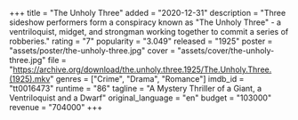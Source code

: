 +++
title = "The Unholy Three"
added = "2020-12-31"
description = "Three sideshow performers form a conspiracy known as \"The Unholy Three\" - a ventriloquist, midget, and strongman working together to commit a series of robberies."
rating = "7"
popularity = "3.049"
released = "1925"
poster = "assets/poster/the-unholy-three.jpg"
cover = "assets/cover/the-unholy-three.jpg"
file = "https://archive.org/download/the.unholy.three.1925/The.Unholy.Three.(1925).mkv"
genres = ["Crime", "Drama", "Romance"]
imdb_id = "tt0016473"
runtime = "86"
tagline = "A Mystery Thriller of a Giant, a Ventriloquist and a Dwarf"
original_language = "en"
budget = "103000"
revenue = "704000"
+++